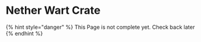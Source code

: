 # Nether Wart Crate

{% hint style="danger" %}
This Page is not complete yet. Check back later
{% endhint %}

